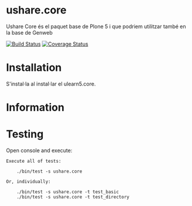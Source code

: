 # ushare.core
Ushare Core és el paquet base de Plone 5 i que podriem utilitzar també en la base de Genweb

[![Build Status](https://travis-ci.org/UPCnet/ushare.core.svg?branch=master)](https://travis-ci.org/UPCnet/ushare.core)  [![Coverage Status](https://coveralls.io/repos/github/UPCnet/ushare.core/badge.svg)](https://coveralls.io/github/UPCnet/ushare.core)

Installation
============
S'instal·la al instal·lar el ulearn5.core.


Information
===========



Testing
=======

Open console and execute:

    Execute all of tests:

        ./bin/test -s ushare.core

    Or, individually:

        ./bin/test -s ushare.core -t test_basic
        ./bin/test -s ushare.core -t test_directory
